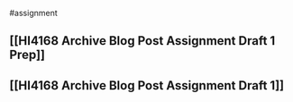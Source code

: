 #assignment 

## [[HI4168 Archive Blog Post Assignment Draft 1 Prep]] 
## [[HI4168 Archive Blog Post Assignment Draft 1]] 